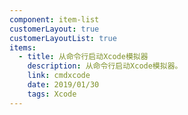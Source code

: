```yaml
---
component: item-list
customerLayout: true
customerLayoutList: true
items:
  - title: 从命令行启动Xcode模拟器
    description: 从命令行启动Xcode模拟器。
    link: cmdxcode
    date: 2019/01/30
    tags: Xcode
---
```

